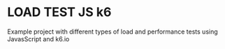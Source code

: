 # LOAD TEST JS k6

Example project with different types of load and performance tests using JavasScript and k6.io
